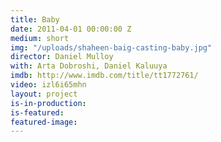 ```yaml
---
title: Baby
date: 2011-04-01 00:00:00 Z
medium: short
img: "/uploads/shaheen-baig-casting-baby.jpg"
director: Daniel Mulloy
with: Arta Dobroshi, Daniel Kaluuya
imdb: http://www.imdb.com/title/tt1772761/
video: izl6i65mhn
layout: project
is-in-production:
is-featured:
featured-image: 
---
```


